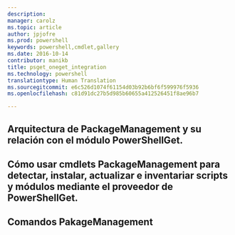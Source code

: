 ```yaml
---
description: 
manager: carolz
ms.topic: article
author: jpjofre
ms.prod: powershell
keywords: powershell,cmdlet,gallery
ms.date: 2016-10-14
contributor: manikb
title: psget_oneget_integration
ms.technology: powershell
translationtype: Human Translation
ms.sourcegitcommit: e6c526d1074f61154d03b92b6bf6f599976f5936
ms.openlocfilehash: c81d91dc27b5d985b60655a412526451f8ae96b7

---
```


## Arquitectura de PackageManagement y su relación con el módulo PowerShellGet.

## Cómo usar cmdlets PackageManagement para detectar, instalar, actualizar e inventariar scripts y módulos mediante el proveedor de PowerShellGet.

## Comandos PakageManagement




<!--HONumber=Oct16_HO2-->


